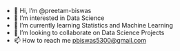 - 👋 Hi, I’m @preetam-biswas
- 👀 I’m interested in Data Science
- 🌱 I’m currently learning Statistics and Machine Learning
- 💞️ I’m looking to collaborate on Data Science Projects
- 📫 How to reach me pbiswas5300@gmail.com

<!---
Preetam-Biswas/Preetam-Biswas is a ✨ special ✨ repository because its `README.md` (this file) appears on your GitHub profile.
You can click the Preview link to take a look at your changes.
--->
